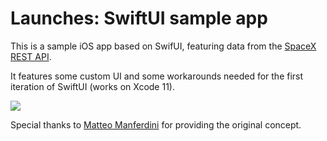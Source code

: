 # Launches: SwiftUI sample app

This is a sample iOS app based on SwifUI, featuring data from the [SpaceX REST API](https://api.spacex.land/rest/).

It features some custom UI and some workarounds needed for the first iteration of SwiftUI (works on Xcode 11).

![](./demo/demo.gif)

Special thanks to [Matteo Manferdini](https://matteomanferdini.com) for providing the original concept.